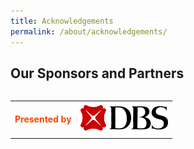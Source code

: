 ```yaml
---
title: Acknowledgements
permalink: /about/acknowledgements/
---
```


## Our Sponsors and Partners
<table>
<table style="width:80%">
<tr>
    <td>
      <font color="orangered"><b>Presented by</b></font>
      <br>
    </td>
    <td>
     <a href="http://www.ura.gov.sg"> <img src="/images/DBS_logo_140x50-min.png"/></a>
    </td>
  </tr>
